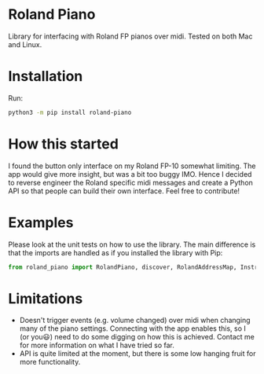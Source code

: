 # Roland Piano
Library for interfacing with Roland FP pianos over midi. Tested on both Mac and Linux.

# Installation
Run:
```bash
python3 -m pip install roland-piano
```

# How this started
I found the button only interface on my Roland FP-10 somewhat limiting. The app would give more insight, but was a bit too buggy IMO. Hence I decided to reverse engineer the Roland specific midi messages and create a Python API so that people can build their own interface. Feel free to contribute!

# Examples
Please look at the unit tests on how to use the library. The main difference is that the imports are handled as if you installed the library with Pip:

```python
from roland_piano import RolandPiano, discover, RolandAddressMap, Instruments
```

# Limitations
- Doesn't trigger events (e.g. volume changed) over midi when changing many of the piano settings. Connecting with the app enables this, so I  (or you😃) need to do some digging on how this is achieved. Contact me for more information on what I have tried so far.
- API is quite limited at the moment, but there is some low hanging fruit for more functionality.

